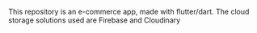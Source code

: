 This repository is an e-commerce app, made with flutter/dart. The cloud storage solutions used are Firebase and Cloudinary
